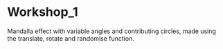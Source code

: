 # Workshop_1
Mandalla effect with variable angles and contributing circles, made using the translate, rotate and randomise function.

